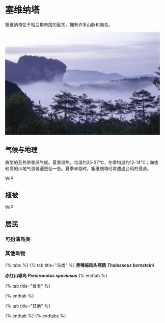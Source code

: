 # 塞维纳塔

塞维纳塔位于哈兰那帝国的最东，拥有许多山脉和海岛。

![](../../.gitbook/assets/sai-wei-na-ta-.jpg)

## 气候与地理 <a id="qi-hou"></a>

‌典型的亚热带季风气候。夏季湿热，均温约25-27℃，冬季均温约12-14℃；海拔较高的山地气温普遍更低一些。夏季来临时，塞维纳塔经常遭遇台风的侵袭。

WIP

## 植被 <a id="zhi-bei"></a>

WIP

## 居民 <a id="ju-min"></a>

### 可扮演鸟类 <a id="ke-ban-yan-niao-lei"></a>

### 其他动物

{% tabs %}
{% tab title="鸟类" %}
**黑嘴端凤头燕鸥** _**Thalasseus bernsteini**_

**赤红山椒鸟** _**Pericrocotus speciosus**_
{% endtab %}

{% tab title="兽类" %}

{% endtab %}

{% tab title="其他" %}

{% endtab %}
{% endtabs %}

